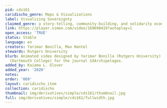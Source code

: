 ```yaml
---
pid: cds161
caridischo_genre: Maps & Visualizations
label: Visualizing Sovereignty
claimed_genre: a story-telling, community-building, and solidarity economy project
link: https://player.vimeo.com/video/169690419?autoplay=1
open_access: 'TRUE'
status: Stable
language: en
creators: Yarimar Bonilla, Max Hantel
stewards: Rutgers University
blurb: Animated video designed by Yarimar Bonilla (Rutgers University) and Max Hantel
  (Dartmouth College) for the journal SXArchipelagos.
added_by: Kaiama L. Glover
added_year: '2020'
notes: 
order: '069'
layout: caridischo_item
collection: caridischo
thumbnail: img/derivatives/simple/cds161/thumbnail.jpg
full: img/derivatives/simple/cds161/fullwidth.jpg
---
```


